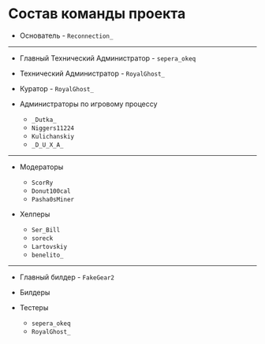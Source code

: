 # Состав команды проекта

- Основатель - `Reconnection_`

___

- Главный Технический Администратор - `sepera_okeq`

- Технический Администратор - `RoyalGhost_`

- Куратор - `RoyalGhost_`

- Администраторы по игровому процессу
  - `_Dutka_`
  - `Niggers11224`
  - `Kulichanskiy`
  - `_D_U_X_A_`

___

- Модераторы
  - `ScorRy`
  - `Donut100cal`
  - `Pasha0sMiner`

- Хелперы
  - `Ser_Bill`
  - `soreck`
  - `Lartovskiy`
  - `benelito_`

___

- Главный билдер - `FakeGear2`

- Билдеры

- Тестеры
  - `sepera_okeq`
  - `RoyalGhost_`
